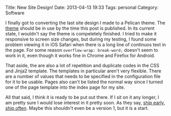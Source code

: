 Title: New Site Design!
Date: 2013-04-13 19:33
Tags: personal
Category: Software

I finally got to converting the last site design I made to a Pelican theme. The [theme][l1] should be in use by the time this post is published. In its current state, I wouldn't say the theme is compeletely finished. I tried to make it responsive to screen size changes, but during my testing, I found some problem viewing it in iOS Safari when there is a long line of continuos text in the page. For some reason `overflow-wrap: break-word;` doesn't seem to work in it, even though it works fine in Chrome and Firefox for Android.

That aside, the are also a lot of repetition and duplicate codes in the CSS and Jinja2 template. The templates in particular aren't very flexible. There are a number of values that needs to be specified in the configuration file for it to be usable. Pages also can't be listed the normal way since I turned one of the page template into the index page for my site.

All that said, I think it is ready to be put out there. If I sit on it any longer, I am pretty sure I would lose interest in it pretty soon. As they say, [ship early, ship often][seso]. Maybe this shouldn't even be a version 1, but it is a start.

[l1]: https://github.com/hdra/pelican-cait
[seso]: http://www.codinghorror.com/blog/2009/12/version-1-sucks-but-ship-it-anyway.html
